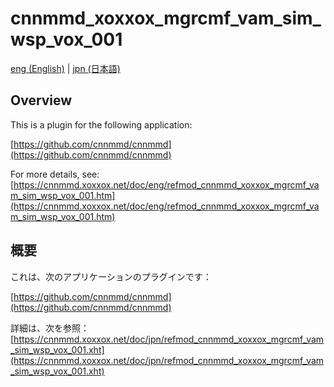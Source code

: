 # cnnmmd_xoxxox_mgrcmf_vam_sim_wsp_vox_001

[eng (English)](#Overview) | [jpn (日本語)](#概要)

## Overview

This is a plugin for the following application:

[https://github.com/cnnmmd/cnnmmd](https://github.com/cnnmmd/cnnmmd)

For more details, see:  
[https://cnnmmd.xoxxox.net/doc/eng/refmod_cnnmmd_xoxxox_mgrcmf_vam_sim_wsp_vox_001.htm](https://cnnmmd.xoxxox.net/doc/eng/refmod_cnnmmd_xoxxox_mgrcmf_vam_sim_wsp_vox_001.htm)

## 概要

これは、次のアプリケーションのプラグインです：

[https://github.com/cnnmmd/cnnmmd](https://github.com/cnnmmd/cnnmmd)

詳細は、次を参照：[https://cnnmmd.xoxxox.net/doc/jpn/refmod_cnnmmd_xoxxox_mgrcmf_vam_sim_wsp_vox_001.xht](https://cnnmmd.xoxxox.net/doc/jpn/refmod_cnnmmd_xoxxox_mgrcmf_vam_sim_wsp_vox_001.xht)